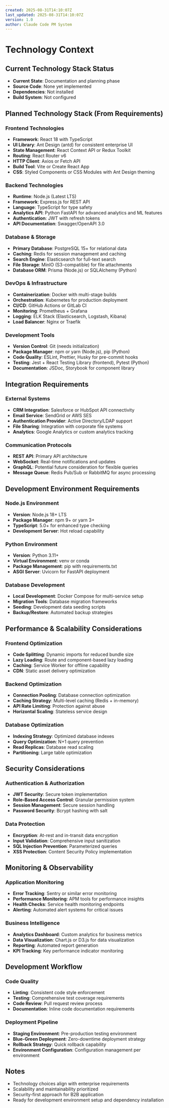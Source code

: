 ```yaml
---
created: 2025-08-31T14:10:07Z
last_updated: 2025-08-31T14:10:07Z
version: 1.0
author: Claude Code PM System
---
```


# Technology Context

## Current Technology Stack Status
- **Current State**: Documentation and planning phase
- **Source Code**: None yet implemented
- **Dependencies**: Not installed
- **Build System**: Not configured

## Planned Technology Stack (From Requirements)

### Frontend Technologies
- **Framework**: React 18 with TypeScript
- **UI Library**: Ant Design (antd) for consistent enterprise UI
- **State Management**: React Context API or Redux Toolkit
- **Routing**: React Router v6
- **HTTP Client**: Axios or Fetch API
- **Build Tool**: Vite or Create React App
- **CSS**: Styled Components or CSS Modules with Ant Design theming

### Backend Technologies
- **Runtime**: Node.js (Latest LTS)
- **Framework**: Express.js for REST API
- **Language**: TypeScript for type safety
- **Analytics API**: Python FastAPI for advanced analytics and ML features
- **Authentication**: JWT with refresh tokens
- **API Documentation**: Swagger/OpenAPI 3.0

### Database & Storage
- **Primary Database**: PostgreSQL 15+ for relational data
- **Caching**: Redis for session management and caching
- **Search Engine**: Elasticsearch for full-text search
- **File Storage**: MinIO (S3-compatible) for file attachments
- **Database ORM**: Prisma (Node.js) or SQLAlchemy (Python)

### DevOps & Infrastructure
- **Containerization**: Docker with multi-stage builds
- **Orchestration**: Kubernetes for production deployment
- **CI/CD**: GitHub Actions or GitLab CI
- **Monitoring**: Prometheus + Grafana
- **Logging**: ELK Stack (Elasticsearch, Logstash, Kibana)
- **Load Balancer**: Nginx or Traefik

### Development Tools
- **Version Control**: Git (needs initialization)
- **Package Manager**: npm or yarn (Node.js), pip (Python)
- **Code Quality**: ESLint, Prettier, Husky for pre-commit hooks
- **Testing**: Jest + React Testing Library (frontend), Pytest (Python)
- **Documentation**: JSDoc, Storybook for component library

## Integration Requirements

### External Systems
- **CRM Integration**: Salesforce or HubSpot API connectivity
- **Email Service**: SendGrid or AWS SES
- **Authentication Provider**: Active Directory/LDAP support
- **File Sharing**: Integration with corporate file systems
- **Analytics**: Google Analytics or custom analytics tracking

### Communication Protocols
- **REST API**: Primary API architecture
- **WebSocket**: Real-time notifications and updates
- **GraphQL**: Potential future consideration for flexible queries
- **Message Queue**: Redis Pub/Sub or RabbitMQ for async processing

## Development Environment Requirements

### Node.js Environment
- **Version**: Node.js 18+ LTS
- **Package Manager**: npm 9+ or yarn 3+
- **TypeScript**: 5.0+ for enhanced type checking
- **Development Server**: Hot reload capability

### Python Environment
- **Version**: Python 3.11+
- **Virtual Environment**: venv or conda
- **Package Management**: pip with requirements.txt
- **ASGI Server**: Uvicorn for FastAPI deployment

### Database Development
- **Local Development**: Docker Compose for multi-service setup
- **Migration Tools**: Database migration frameworks
- **Seeding**: Development data seeding scripts
- **Backup/Restore**: Automated backup strategies

## Performance & Scalability Considerations

### Frontend Optimization
- **Code Splitting**: Dynamic imports for reduced bundle size
- **Lazy Loading**: Route and component-based lazy loading
- **Caching**: Service Worker for offline capability
- **CDN**: Static asset delivery optimization

### Backend Optimization
- **Connection Pooling**: Database connection optimization
- **Caching Strategy**: Multi-level caching (Redis + in-memory)
- **API Rate Limiting**: Protection against abuse
- **Horizontal Scaling**: Stateless service design

### Database Optimization
- **Indexing Strategy**: Optimized database indexes
- **Query Optimization**: N+1 query prevention
- **Read Replicas**: Database read scaling
- **Partitioning**: Large table optimization

## Security Considerations

### Authentication & Authorization
- **JWT Security**: Secure token implementation
- **Role-Based Access Control**: Granular permission system
- **Session Management**: Secure session handling
- **Password Security**: Bcrypt hashing with salt

### Data Protection
- **Encryption**: At-rest and in-transit data encryption
- **Input Validation**: Comprehensive input sanitization
- **SQL Injection Prevention**: Parameterized queries
- **XSS Protection**: Content Security Policy implementation

## Monitoring & Observability

### Application Monitoring
- **Error Tracking**: Sentry or similar error monitoring
- **Performance Monitoring**: APM tools for performance insights
- **Health Checks**: Service health monitoring endpoints
- **Alerting**: Automated alert systems for critical issues

### Business Intelligence
- **Analytics Dashboard**: Custom analytics for business metrics
- **Data Visualization**: Chart.js or D3.js for data visualization
- **Reporting**: Automated report generation
- **KPI Tracking**: Key performance indicator monitoring

## Development Workflow

### Code Quality
- **Linting**: Consistent code style enforcement
- **Testing**: Comprehensive test coverage requirements
- **Code Review**: Pull request review process
- **Documentation**: Inline code documentation requirements

### Deployment Pipeline
- **Staging Environment**: Pre-production testing environment
- **Blue-Green Deployment**: Zero-downtime deployment strategy
- **Rollback Strategy**: Quick rollback capability
- **Environment Configuration**: Configuration management per environment

## Notes
- Technology choices align with enterprise requirements
- Scalability and maintainability prioritized
- Security-first approach for B2B application
- Ready for development environment setup and dependency installation